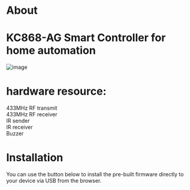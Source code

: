 # About

# KC868-AG Smart Controller for home automation
![image](https://www.kincony.com/images/kc868-ag/kc868-ag.jpg)  
# hardware resource:  

433MHz RF transmit  
433MHz RF receiver  
IR sender  
IR receiver  
Buzzer  

# Installation

You can use the button below to install the pre-built firmware directly to your device via USB from the browser.

<esp-web-install-button manifest="./manifest.json"></esp-web-install-button>

<script type="module" src="https://unpkg.com/esp-web-tools@5.2.0/dist/web/install-button.js?module"></script>
